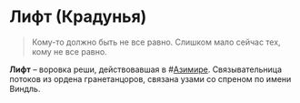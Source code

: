 # Лифт (Крадунья)

> Кому-то должно быть не все равно. Слишком мало сейчас тех, кому не все равно.

**Лифт** – воровка реши, действовавшая в #[Азимире](locations/azimir). Связывательница потоков из ордена гранетанцоров, связана узами со спреном по имени Виндль.
